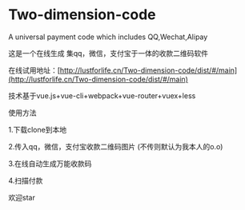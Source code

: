# Two-dimension-code

A universal payment code which includes QQ,Wechat,Alipay

这是一个在线生成 集qq，微信，支付宝于一体的收款二维码软件

在线试用地址：[http://lustforlife.cn/Two-dimension-code/dist/#/main](http://lustforlife.cn/Two-dimension-code/dist/#/main)

技术基于vue.js+vue-cli+webpack+vue-router+vuex+less

使用方法

1.下载clone到本地

2.传入qq，微信，支付宝收款二维码图片 (不传则默认为我本人的o.o)

3.在线自动生成万能收款码

4.扫描付款

欢迎star
